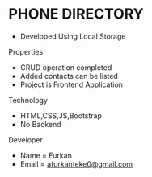 # PHONE DIRECTORY
- Developed Using Local Storage

Properties
- CRUD operation completed
- Added contacts can be listed
- Project is Frontend Application

Technology
- HTML,CSS,JS,Bootstrap
- No Backend

Developer
- Name = Furkan
- Email = afurkanteke0@gmail.com

